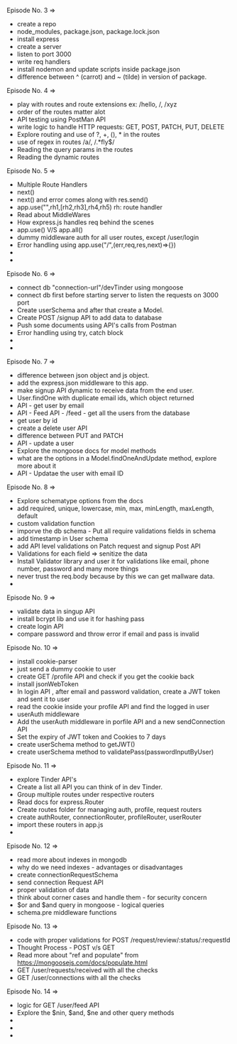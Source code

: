 
Episode No. 3 =>
 - create a repo
 - node_modules, package.json, package.lock.json
 - install express
 - create a server
 - listen to port 3000
 - write req handlers
 - install nodemon and update scripts inside package.json
 - difference between ^ (carrot) and ~ (tilde) in version of package.

Episode No. 4 =>
 - play with routes and route extensions ex: /hello, /, /xyz
 - order of the routes matter alot
 - API testing using PostMan API
 - write logic to handle HTTP requests: GET, POST, PATCH, PUT, DELETE
 - Explore routing and use of ?, +, (), * in the routes
 - use of regex in routes /a/, /.*fly$/
 - Reading the query params in the routes
 - Reading the dynamic routes

Episode No. 5 =>
 - Multiple Route Handlers
 - next()
 - next() and error comes along with res.send()
 - app.use("",rh1,[rh2,rh3],rh4,rh5)            rh: route handler
 - Read about MiddleWares
 - How express.js handles req behind the scenes
 - app.use() V/S app.all()
 - dummy middleware auth for all user routes, except /user/login
 - Error handling using app.use("/",(err,req,res,next)=>{})
 - 
 - 

Episode No. 6 =>
 - connect db "connection-url"/devTinder using mongoose
 - connect db first before starting server to listen the requests on 3000 port
 - Create userSchema and after that create a Model.
 - Create POST /signup API to add data to database
 - Push some documents using API's calls from Postman
 - Error handling using try, catch block
 - 
 - 

Episode No. 7 =>
 - difference between json object and js object.
 - add the express.json middleware to this app.
 - make signup API dynamic to receive data from the end user.
 - User.findOne with duplicate email ids, which object returned
 - API - get user by email
 - API - Feed API - /feed - get all the users from the database
 - get user by id
 - create a delete user API
 - difference between PUT and PATCH
 - API - update a user
 - Explore the mongoose docs for model methods
 - what are the options in a Model.findOneAndUpdate method, explore more about it
 - API - Updatae the user with email ID

Episode No. 8 =>
 - Explore schematype options from the docs
 - add required, unique, lowercase, min, max, minLength, maxLength, default
 - custom validation function
 - imporve the db schema - Put all require validations fields in schema
 - add timestamp in User schema
 - add API level validations on Patch request and signup Post API
 - Validations for each field       =>          senitize the data
 - Install Validator library and user it for validations like email, phone number, password and many more things
 - never trust the req.body because by this we can get mallware data.
 - 

Episode No. 9 =>
 - validate data in singup API
 - install bcrypt lib and use it for hashing pass
 - create login API
 - compare password and throw error if email and pass is invalid

 Episode No. 10 =>
 - install cookie-parser
 - just send a dummy cookie to user
 - create GET /profile API and check if you get the cookie back
 - install jsonWebToken
 - In login API , after email and password validation, create a JWT token and sent it to user
 - read the cookie inside your profile API and find the logged in user
 - userAuth middleware
 - Add the userAuth middleware in porfile API and a new sendConnection API
 - Set the expiry of JWT token and Cookies to 7 days
 - create userSchema method to getJWT()
 - create userSchema method to validatePass(passwordInputByUser)

 Episode No. 11 =>
 - explore Tinder API's
 - Create a list all API you can think of in dev Tinder.
 - Group multiple routes under respective routers
 - Read docs for express.Router
 - Create routes folder for managing auth, profile, request routers
 - create authRouter, connectionRouter, profileRouter, userRouter
 - import these routers in app.js
 - 
Episode No. 12 =>
 - read more about indexes in mongodb
 - why do we need indexes - advantages or disadvantages
 - create connectionRequestSchema
 - send connection Request API
 - proper validation of data
 - think about corner cases and handle them - for security concern
 - $or and $and query in mongoose - logical queries
 - schema.pre middleware functions

Episode No. 13 =>
 - code with proper validations for POST /request/review/:status/:requestId
 - Thought Process - POST v/s GET
 - Read more about "ref and populate" from https://mongoosejs.com/docs/populate.html
 - GET /user/requests/received with all the checks
 - GET /user/connections with all the checks

 Episode No. 14 =>
 - logic for GET /user/feed API
 - Explore the $nin, $and, $ne and other query methods
 - 
 - 
 - 





































